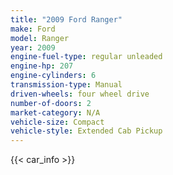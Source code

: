 ```yaml
---
title: "2009 Ford Ranger"
make: Ford
model: Ranger
year: 2009
engine-fuel-type: regular unleaded
engine-hp: 207
engine-cylinders: 6
transmission-type: Manual
driven-wheels: four wheel drive
number-of-doors: 2
market-category: N/A
vehicle-size: Compact
vehicle-style: Extended Cab Pickup
---
```


{{< car_info >}}
